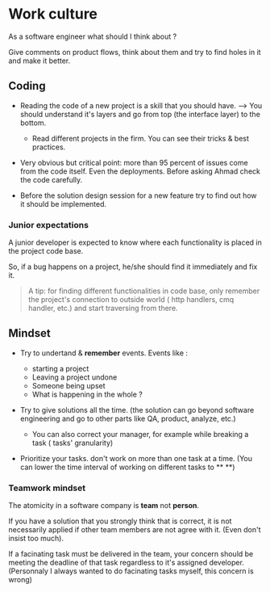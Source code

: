 # Work culture 

As a software engineer what should I think about ? 

Give comments on product flows, think about them and try to find holes in it and make it better. 

## Coding

- Reading the code of a new project is a skill that you should have. --> You should understand it's layers and go from top (the interface layer) to the bottom. 
    - Read different projects in the firm. You can see their tricks & best practices. 

- Very obvious but critical point: more than 95 percent of issues come from the code itself. Even the deployments. Before asking Ahmad check the code carefully. 

- Before the solution design session for a new feature try to find out how it should be implemented.

### Junior expectations 

A junior developer is expected to know where each functionality is placed in the project code base. 

So, if a bug happens on a project, he/she should find it immediately and fix it. 

> A tip: for finding different functionalities in code base, only remember the project's connection to outside world ( http handlers, cmq handler, etc.) and start traversing from there. 

## Mindset

- Try to undertand & **remember** events. Events like :
    - starting a project
    - Leaving a project undone
    - Someone being upset
    - What is happening in the whole ? 

- Try to give solutions all the time. (the solution can go beyond software engineering and go to other parts 
like QA, product, analyze, etc.)
    - You can also correct your manager, for example while breaking a task ( tasks' granularity)

- Prioritize your tasks. don't work on more than one task at a time. (You can lower the time interval of working on different tasks to ** **)

### Teamwork mindset

The atomicity in a software company is **team** not **person**. 

If you have a solution that you strongly think that is correct, it is not necessarily applied if other team members are not agree with it. (Even don't insist too much).

If a facinating task must be delivered in the team, your concern should be meeting the deadline of that task regardless to it's assigned developer. (Personnaly I always wanted to do facinating tasks myself, this concern is wrong)
